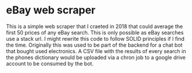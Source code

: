 # eBay web scraper
This is a simple web scraper that I craeted in 2018 that could average the first 50 prices of any eBay search. This is only possible as eBay searches use a stack url. I might rewrite this code to follow SOLID principles if I find the time. Originally this was used to be part of the backend for a chat bot that bought used electronics. A CSV file with the results of every search in the phones dictionary would be uploaded via a chron job to a google drive account to be consumed by the bot.  
